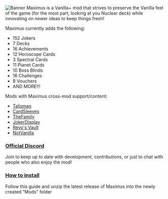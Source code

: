 ![Banner](https://github.com/user-attachments/assets/fa66aa30-60b8-44f9-9d41-5a452ca08b49)
Maximus is a Vanilla+ mod that strives to preserve the Vanilla feel of the game (for the most part, looking at you Nuclear deck) while innovating on newer ideas to keep things fresh!

Maximus currently adds the following:
- 152 Jokers
- 7 Decks
- 16 Achievements
- 12 Horoscope Cards
- 3 Spectral Cards
- 11 Planet Cards
- 10 Boss Blinds
- 16 Challenges
- 8 Vouchers
- AND MORE!!!

Mods with Maximus cross-mod support/content:
- [Talisman](https://github.com/SpectralPack/Talisman)
- [CardSleeves](https://github.com/larswijn/CardSleeves)
- [TheFamily](https://github.com/SleepyG11/TheFamilyBalatro)
- [JokerDisplay](https://github.com/nh6574/JokerDisplay)
- [Revo's Vault](https://github.com/Cdrvo/Revos-Vault---Balatro-Mod)
- [NotVanilla](https://github.com/YouhWithAnH/NotVanilla)

### [Official Discord](https://discord.gg/GvCCcryM48)
Join to keep up to date with development, contributions, or just to chat with people who also enjoy the mod!

### [How to install](https://github.com/Steamodded/smods/wiki)
Follow this guide and unzip the latest release of Maximus into the newly created "Mods" folder


